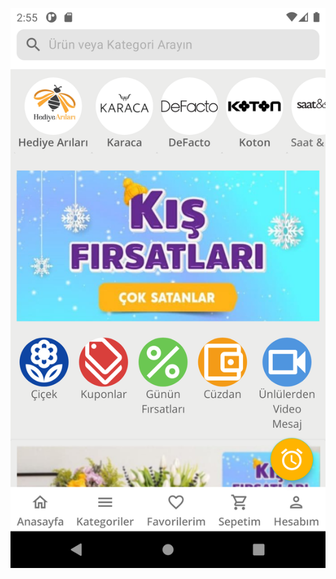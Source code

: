 ![ss](https://github.com/omerbitikcioglu/innova-android-bootcamp/blob/main/Hafta2/SerbestTasarim/Screenshot_1642776951.png)

